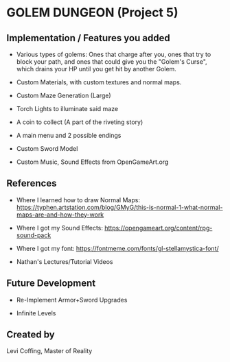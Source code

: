 # GOLEM DUNGEON (Project 5)

## Implementation / Features you added

- Various types of golems: Ones that charge after you, ones that try to block your path, and ones that could give you the "Golem's Curse", which drains your HP until you get hit by another Golem.

- Custom Materials, with custom textures and normal maps.

- Custom Maze Generation (Large)

- Torch Lights to illuminate said maze

- A coin to collect (A part of the riveting story)

- A main menu and 2 possible endings

- Custom Sword Model

- Custom Music, Sound Effects from OpenGameArt.org

## References

- Where I learned how to draw Normal Maps: https://typhen.artstation.com/blog/GMyG/this-is-normal-1-what-normal-maps-are-and-how-they-work

- Where I got my Sound Effects: https://opengameart.org/content/rpg-sound-pack

- Where I got my font: https://fontmeme.com/fonts/gl-stellamystica-font/

- Nathan's Lectures/Tutorial Videos

## Future Development

- Re-Implement Armor+Sword Upgrades

- Infinite Levels

## Created by

Levi Coffing, Master of Reality
